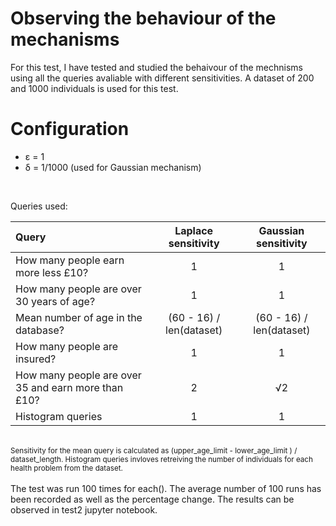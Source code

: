# Observing the behaviour of the mechanisms

For this test, I have tested and studied the behaivour of the mechnisms using all the queries avaliable with different sensitivities. A dataset of 200 and 1000 individuals is used for this test. 

# Configuration

- ε = 1
- δ = 1/1000 (used for Gaussian mechanism)
<br/>

Queries used:


| Query     | Laplace sensitivity | Gaussian sensitivity     |
| :---        |    :----:   |          :----: |
| How many people earn more less £10?      | 1       | 1   |
| How many people are over 30 years of age?   | 1       | 1      |
| Mean number of age in the database?   | (60 - 16) / len(dataset)       | (60 - 16) / len(dataset)      |
| How many people are insured? | 1        | 1      |
| How many people are over 35 and earn more than £10?   | 2       |   √2    |
| Histogram queries   | 1        | 1      |

<br/>
<sub>Sensitivity for the mean query is calculated as (upper_age_limit - lower_age_limit ) / dataset_length.
Histogram queries invloves retreiving the number of individuals for each health problem from the dataset.</sub>
</br>
<br/>
The test was run 100 times for each(). The average number of 100 runs has been recorded as well as the percentage change. The results can be observed in test2 jupyter notebook.